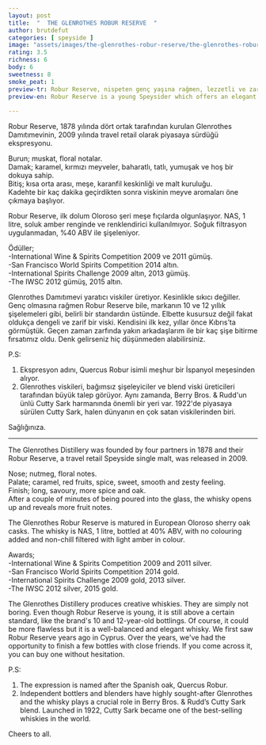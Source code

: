 ```yaml
---
layout: post
title:  "  THE GLENROTHES ROBUR RESERVE  "
author: brutdefut
categories: [ speyside ]
image: "assets/images/the-glenrothes-robur-reserve/the-glenrothes-robur-reserve.JPG"
rating: 3.5
richness: 6
body: 6
sweetness: 8
smoke_peat: 1
preview-tr: Robur Reserve, nispeten genç yaşına rağmen, lezzetli ve zarif bir profile sahip.                          
preview-en: Robur Reserve is a young Speysider which offers an elegant and zesty feeling.  
                 
---
```


Robur Reserve, 1878 yılında dört ortak tarafından kurulan Glenrothes Damıtımevinin, 2009 yılında travel retail olarak piyasaya sürdüğü ekspresyonu.  

Burun; muskat, floral notalar.   
Damak; karamel, kırmızı meyveler, baharatlı, tatlı, yumuşak ve hoş bir dokuya sahip.  
Bitiş; kısa orta arası, meşe, karanfil keskinliği ve malt kuruluğu.    
Kadehte bir kaç dakika geçirdikten sonra viskinin meyve aromaları öne çıkmaya başlıyor.    

Robur Reserve, ilk dolum Oloroso şeri meşe fıçılarda olgunlaşıyor. NAS, 1 litre, soluk amber renginde ve renklendirici kullanılmıyor. Soğuk filtrasyon uygulanmadan, %40 ABV ile şişeleniyor. 

Ödüller;  
-International Wine & Spirits Competition 2009 ve 2011 gümüş.  
-San Francisco World Spirits Competition 2014 altın.   
-International Spirits Challenge 2009 altın, 2013 gümüş.       
-The IWSC 2012 gümüş, 2015 altın.       

Glenrothes Damıtımevi yaratıcı viskiler üretiyor. Kesinlikle sıkıcı değiller. Genç olmasına rağmen Robur Reserve bile, markanın 10 ve 12 yıllık şişelemeleri gibi, belirli bir standardın üstünde. Elbette kusursuz değil fakat oldukça dengeli ve zarif bir viski. 
Kendisini ilk kez, yıllar önce Kıbrıs’ta görmüştük. Geçen zaman zarfında yakın arkadaşlarım ile bir kaç şişe bitirme fırsatımız oldu. Denk gelirseniz hiç düşünmeden alabilirsiniz. 

P.S:   
1. Ekspresyon adını, Quercus Robur isimli meşhur bir İspanyol meşesinden alıyor. 
2. Glenrothes viskileri, bağımsız şişeleyiciler ve blend viski üreticileri tarafından büyük talep görüyor. Aynı zamanda, Berry Bros. & Rudd'un ünlü Cutty Sark harmanında önemli bir yeri var. 1922'de piyasaya sürülen Cutty Sark, halen dünyanın en çok satan viskilerinden biri.  

Sağlığınıza.  

   
-----------------------------------------------

<p id="english"></p>

The Glenrothes Distillery was founded by four partners in 1878 and their Robur Reserve, a travel retail Speyside single malt, was released in 2009.    

Nose; nutmeg, floral notes.   
Palate; caramel, red fruits, spice, sweet, smooth and zesty feeling.     
Finish; long, savoury, more spice and oak.     
After a couple of minutes of being poured into the glass, the whisky opens up and reveals more fruit notes.  

The Glenrothes Robur Reserve is matured in European Oloroso sherry oak casks. The whisky is NAS, 1 litre, bottled at 40% ABV, with no colouring added and non-chill filtered with light amber in colour.   

Awards;  
-International Wine & Spirits Competition 2009 and 2011 silver.  
-San Francisco World Spirits Competition 2014 gold.   
-International Spirits Challenge 2009 gold, 2013 silver.       
-The IWSC 2012 silver, 2015 gold.   

The Glenrothes Distillery produces creative whiskies. They are simply not boring. Even though Robur Reserve is young, it is still above a certain standard, like the brand's 10 and 12-year-old bottlings. Of course, it could be more flawless but it is a well-balanced and elegant whisky. 
We first saw Robur Reserve years ago in Cyprus. Over the years, we've had the opportunity to finish a few bottles with close friends. If you come across it, you can buy one without hesitation.   

P.S:  
1. The expression is named after the Spanish oak, Quercus Robur. 
2. Independent bottlers and blenders have highly sought-after Glenrothes and the whisky plays a crucial role in Berry Bros. & Rudd’s Cutty Sark blend. Launched in 1922, Cutty Sark became one of the best-selling whiskies in the world. 

Cheers to all.  
 
  
